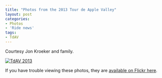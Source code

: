 ```yaml
---
title: "Photos from the 2013 Tour de Apple Valley"
layout: post
categories:
- Photos
- 'Ride news'
tags:
- TdAV
---
```


Courtesy Jon Kroeker and family.

[![TdAV 2013](https://farm8.staticflickr.com/7430/10556941384_47196f699e_z.jpg)](https://www.flickr.com/photos/15848140@N02/albums/72157637088403813 "TdAV 2013")<script async="" charset="utf-8" src="//embedr.flickr.com/assets/client-code.js"></script>

If you have trouble viewing these photos, they are [available on Flickr here](https://flic.kr/s/aHsjLzhod6).